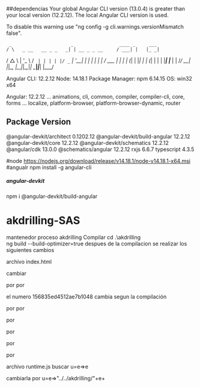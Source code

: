 ##dependencias
Your global Angular CLI version (13.0.4) is greater than your local version (12.2.12). The local Angular CLI version is used.

To disable this warning use "ng config -g cli.warnings.versionMismatch false".

     _                      _                 ____ _     ___
    / \   _ __   __ _ _   _| | __ _ _ __     / ___| |   |_ _|
   / △ \ | '_ \ / _` | | | | |/ _` | '__|   | |   | |    | |
  / ___ \| | | | (_| | |_| | | (_| | |      | |___| |___ | |
 /_/   \_\_| |_|\__, |\__,_|_|\__,_|_|       \____|_____|___|
                |___/
    

Angular CLI: 12.2.12
Node: 14.18.1
Package Manager: npm 6.14.15
OS: win32 x64

Angular: 12.2.12
... animations, cli, common, compiler, compiler-cli, core, forms
... localize, platform-browser, platform-browser-dynamic, router

Package                         Version
---------------------------------------------------------
@angular-devkit/architect       0.1202.12
@angular-devkit/build-angular   12.2.12
@angular-devkit/core            12.2.12
@angular-devkit/schematics      12.2.12
@angular/cdk                    13.0.0
@schematics/angular             12.2.12
rxjs                            6.6.7
typescript                      4.3.5

#node https://nodejs.org/download/release/v14.18.1/node-v14.18.1-x64.msi
#angualr
npm install -g angular-cli
##### angular-devkit
npm i @angular-devkit/build-angular


# akdrilling-SAS
mantenedor proceso akdrilling
Compilar
cd .\akdrilling\
ng build  --build-optimizer=true
despues de la compilacion se realizar los siguientes cambios

archivo index.html

cambiar
<base href="/">
por 
<base href="/SASStoredProcess/do?_action=form,properties,execute,newwindow&_program=&_program=%2FAKD+International%2FSTP%2FakdrillingU">

<link rel="icon" type="image/x-icon" href="favicon.ico">
por 
<link rel="icon" type="image/x-icon" href="/akdrilling/favicon.ico">

el numero 156835ed4512ae7b1048 cambia segun la compilación 

<link rel="stylesheet" href="styles.156835ed4512ae7b1048.css" media="print" onload="this.media='all'"><noscript>
  por
<link rel="stylesheet" href="styles.156835ed4512ae7b1048.css" media="print" onload="this.media='all'"><noscript>
  

<link rel="stylesheet" href="styles.156835ed4512ae7b1048.css">
por  
<link rel="stylesheet" href="/akdrilling/styles.156835ed4512ae7b1048.css">
  
<script src="runtime.f713547debce43449c46.js" defer></script>
por
<script src="/akdrilling/runtime.f713547debce43449c46.js" defer></script>
  
<script src="polyfills.e17ac4faa66348c5f0fd.js" defer></script>
por 
<script src="/akdrilling/polyfills.e17ac4faa66348c5f0fd.js" defer></script>
  
<script src="scripts.e9377bcb9b349cc088ea.js" defer></script>
por 
<script src="/akdrilling/scripts.e9377bcb9b349cc088ea.js" defer></script>
  
  
<script src="main.29661f5f494d9ce2ac39.js" defer></script>
por
<script src="/akdrilling/main.29661f5f494d9ce2ac39.js" defer></script>
  
archivo runtime.js
buscar u=e=>e
 
cambiarla por 
  u=e=>"../../akdrilling/"+e+
  
  
  
  
